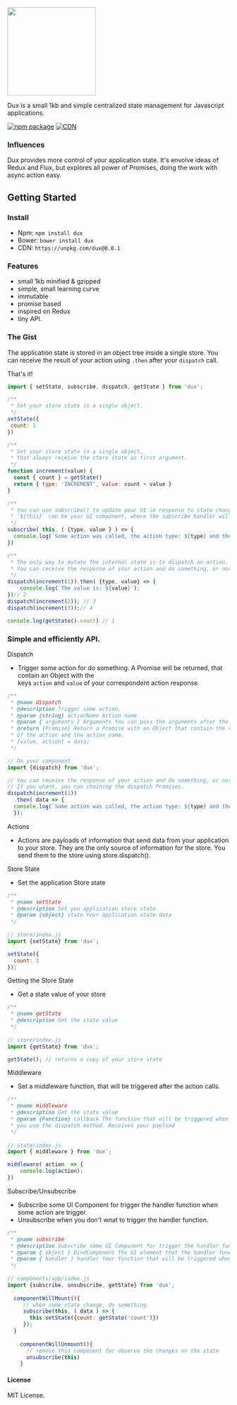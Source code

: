 <img width="200" src="https://raw.githubusercontent.com/luisvinicius167/dux/master/img/dux-logo.png"/> 

Dux is a small 1kb and simple centralized state management for Javascript applications. <br/>

[![npm package](https://img.shields.io/badge/npm-0.0.1-blue.svg)](https://www.npmjs.com/package/dux)
[![CDN](https://img.shields.io/badge/cdn-0.0.1-ff69b4.svg)](https://unpkg.com/dux@0.0.1)


### Influences
Dux provides more control of your application state. It's envolve ideas of Redux and Flux, but explores all power of Promises, doing the work with async action easy.

## Getting Started

### Install
* Npm: ``` npm install dux ```
* Bower: ``` bower install dux ```
* CDN: ```https://unpkg.com/dux@0.0.1```

### Features
 * small 1kb minified & gzipped
 * simple, small learning curve
 * immutable
 * promise based
 * inspired on Redux
 * tiny API.

### The Gist
The application state is stored in an object tree inside a single store.
You can receive the result of your action using ``.then`` after your ``dispatch`` call.

That's it!

```javascript
import { setState, subscribe, dispatch, getState } from 'dux';

/**
 * Set your store state in a single object.
 */
setState({
 count: 1
})

/**
 * Set your store state in a single object,
 * that always receive the store state as first argument.
 */
function increment(value) {
  const { count } = getState()
  return { type: 'INCREMENT', value: count + value }
}

/**
 * You can use subscribe() to update your UI in response to state changes.
 * `${this}` can be your UI component, where the subscribe handler will be applied.
 */
subscribe( this, ( {type, value } ) => {
  console.log(`Some action was called, the action type: ${type} and the action value: ${value}.`);
})

/**
 * The only way to mutate the internal state is to dispatch an action.
 * You can receive the response of your action and do something, or not.
 */
dispatch(increment(1)).then( {type, value} => {
    console.log(`The value is: ${value}`);
})// 2
dispatch(increment(2)); // 3
dispatch(increment(3));// 4

console.log(getState().count) // 1
```

### Simple and efficiently API.

Dispatch
 * Trigger some action for do something. A Promise will be returned, that contain an Object with the <br>
  keys ``action`` and ``value`` of your correspondent action response.
```javascript
/**
 * @name dispatch
 * @description Trigger some action.
 * @param {string} actionName Action name
 * @param { arguments } Arguments You can pass the arguments after the actionName
 * @return {Promise} Return a Promise with an Object that contain the value 
 * of the action and the action name. 
 * {value, action} = data;
 */

// On your component
import {dispatch} from 'dux';

// You can receive the response of your action and do something, or not.
// If you whant, you can chaining the dispatch Promises.
dispatch(increment(1))
  .then( data => {
  console.log(`Some action was called, the action type: ${type} and the action value: ${value}.`);
  });
```

Actions
 * Actions are payloads of information that send data from your application to your store. They are the only source of information for the store. You send them to the store using store.dispatch().



Store State
 * Set the application Store state
```javascript
/**
 * @name setState
 * @description Set you application store state
 * @param {object} state Your application state data
 */
 
// store/index.js
import {setState} from 'dux';

setState({
  count: 1
});
```

Getting the Store State
 * Get a state value of your store
```javascript
/**
 * @name getState
 * @description Get the state value
 */
 
// store/index.js
import {getState} from 'dux';

getState(); // returns a copy of your store state
```

Middleware
 * Set a middleware function, that will be triggered after the action calls.
```javascript
/**
 * @name middleware
 * @description Get the state value
 * @param {Function} callback The function that will be triggered when
 * you use the dispatch method. Receives your payload
 */
 
// state/index.js
import { middleware } from 'dux';

middleware( action  => {
    console.log(action);
})

```


Subscribe/Unsubscribe
 * Subscribe some UI Component for trigger the handler function when some action are trigger. 
 * Unsubscribe when you don't wnat to trigger the handler function.
```javascript
/**
 * @name subscribe
 * @description Subscribe some UI Component for trigger the handler function when some action calls.
 * @param { object } BindComponent The UI element that the handler function will be applied.
 * @param { handler } handler Your function that will be triggered when some state change.
 */
 
// components/app/index.js
import {subscribe, unsubscribe, getState} from 'dux';
  
  componentWillMount(){
     // when some state change, do something.
     subscribe(this, ( data ) => {
       this.setState({count: getState('count')})
     });
  }
  
    componentWillUnmount(){
      // remove this component for observe the changes on the state
      unsubscribe(this)
    }
```

#### License
MIT License.
